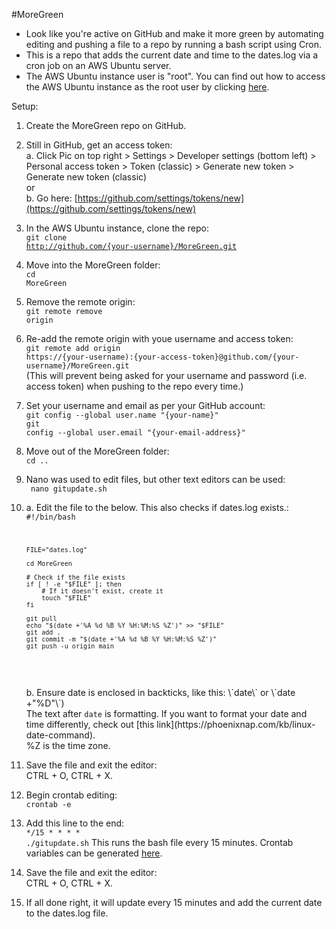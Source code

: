 #MoreGreen
* Look like you're active on GitHub and make it more green by automating editing and pushing a file to a repo by running a bash script using Cron.   
* This is a repo that adds the current date and time to the dates.log via a cron job on an AWS Ubuntu server.
* The AWS Ubuntu instance user is "root". You can find out how to access the AWS Ubuntu instance as the root user by clicking [here](https://tecadmin.net/how-to-enable-ssh-as-root-on-aws-ubuntu-instance/).

Setup:
1. Create the MoreGreen repo on GitHub.

2. Still in GitHub, get an access token:<br>
  a. Click Pic on top right > Settings > Developer settings (bottom left) > Personal access token > Token (classic) > Generate new token > Generate new token (classic)<br>
  or<br>
  b. Go here: [https://github.com/settings/tokens/new](https://github.com/settings/tokens/new)
  
3. In the AWS Ubuntu instance, clone the repo:<br>
  <code>git clone http://github.com/{your-username}/MoreGreen.git</code>
  
4. Move into the MoreGreen folder:<br> 
  <code>cd MoreGreen</code>
  
5. Remove the remote origin:<br>
  <code>git remote remove origin</code>
  
6. Re-add the remote origin with youe username and access token:<br>
  <code>git remote add origin https://{your-username):{your-access-token}@github.com/{your-username}/MoreGreen.git</code><br>
  (This will prevent being asked for your username and password (i.e. access token) when pushing to the repo every time.)
  
7. Set your username and email as per your GitHub account:<br>
  <code>git config --global user.name "{your-name}"</code><br>
  <code>git config --global user.email "{your-email-address}"</code>
 
8. Move out of the MoreGreen folder:<br>
  <code>cd .. </code>
  
9. Nano was used to edit files, but other text editors can be used:<br>
  <code> nano gitupdate.sh</code>
  
10. a. Edit the file to the below. This also checks if dates.log exists.:
    <code>
          #!/bin/bash

        FILE="dates.log"
          
        cd MoreGreen

        # Check if the file exists
        if [ ! -e "$FILE" ]; then
            # If it doesn't exist, create it
            touch "$FILE"
        fi
          
        git pull
        echo "$(date +'%A %d %B %Y %H:%M:%S %Z')" >> "$FILE"
        git add .
        git commit -m "$(date +'%A %d %B %Y %H:%M:%S %Z')"
        git push -u origin main
    </code>
    <br><br>
    b. Ensure date is enclosed in backticks, like this: \`date\` or \`date +"%D"\`)<br>
        The text after <code>date</code> is formatting. If you want to format your date and time differently, check out [this link](https://phoenixnap.com/kb/linux-date-command).<br>
        %Z is the time zone.
  
12. Save the file and exit the editor:<br>
  CTRL + O, CTRL + X.
  
13. Begin crontab editing:<br>
  <code>crontab -e</code>
  
14. Add this line to the end:<br>
  <code>*/15 * * * * ./gitupdate.sh</code>
  This runs the bash file every 15 minutes. Crontab variables can be generated [here](https://crontab.guru/).
  
15. Save the file and exit the editor:<br>
  CTRL + O, CTRL + X.
  
16. If all done right, it will update every 15 minutes and add the current date to the dates.log file. 
